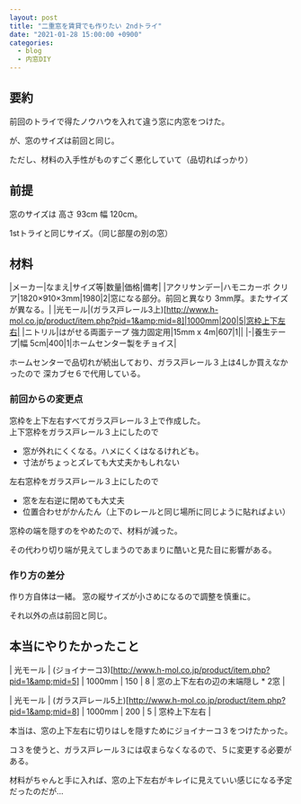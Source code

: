 ```yaml
---
layout: post
title: "二重窓を賃貸でも作りたい 2ndトライ"
date: "2021-01-28 15:00:00 +0900"
categories: 
  - blog
  - 内窓DIY
---
```

## 要約

前回のトライで得たノウハウを入れて違う窓に内窓をつけた。  

が、窓のサイズは前回と同じ。  

ただし、材料の入手性がものすごく悪化していて（品切ればっかり）  

## 前提

窓のサイズは 高さ 93cm 幅 120cm。  

1stトライと同じサイズ。（同じ部屋の別の窓）  

## 材料
|メーカー|なまえ|サイズ等|数量|価格|備考|
|アクリサンデー|ハモニカーボ クリア|1820×910×3mm|1980|2|窓になる部分。前回と異なり 3mm厚。またサイズが異なる。|
|光モール|(ガラス戸レール3上)[<a href="http://www.h-mol.co.jp/product/item.php?pid=1&amp;mid=8">http://www.h-mol.co.jp/product/item.php?pid=1&amp;mid=8]|1000mm|200|5|窓枠上下左右|
|ニトリル|はがせる両面テープ 強力固定用|15mm x 4m|607|1||
|-|養生テープ|幅 5cm|400|1|ホームセンター製をチョイス|

ホームセンターで品切れが続出しており、ガラス戸レール３上は4しか買えなかったので 深カブセ６で代用している。  

### 前回からの変更点

窓枠を上下左右すべてガラス戸レール３上で作成した。  
上下窓枠をガラス戸レール３上にしたので  

* 窓が外れにくくなる。ハメにくくはなるけれども。
* 寸法がちょっとズレても大丈夫かもしれない

左右窓枠をガラス戸レール３上にしたので  

* 窓を左右逆に閉めても大丈夫
* 位置合わせがかんたん（上下のレールと同じ場所に同じように貼ればよい）

窓枠の端を隠すのをやめたので、材料が減った。  

その代わり切り端が見えてしまうのであまりに酷いと見た目に影響がある。  

### 作り方の差分

作り方自体は一緒。 窓の縦サイズが小さめになるので調整を慎重に。  

それ以外の点は前回と同じ。  

## 本当にやりたかったこと

| 光モール | (ジョイナーコ3)[<a href="http://www.h-mol.co.jp/product/item.php?pid=1&amp;mid=5">http://www.h-mol.co.jp/product/item.php?pid=1&amp;mid=5] | 1000mm | 150 | 8 | 窓の上下左右の辺の末端隠し * 2窓 |  

| 光モール | (ガラス戸レール5上)[<a href="http://www.h-mol.co.jp/product/item.php?pid=1&amp;mid=8">http://www.h-mol.co.jp/product/item.php?pid=1&amp;mid=8]   | 1000mm      | 200 | 5 | 窓枠上下左右 |  


本当は、窓の上下左右に切りはしを隠すためにジョイナーコ３をつけたかった。  

コ３を使うと、ガラス戸レール３には収まらなくなるので、５に変更する必要がある。  

材料がちゃんと手に入れば、窓の上下左右がキレイに見えていい感じになる予定だったのだが…  

